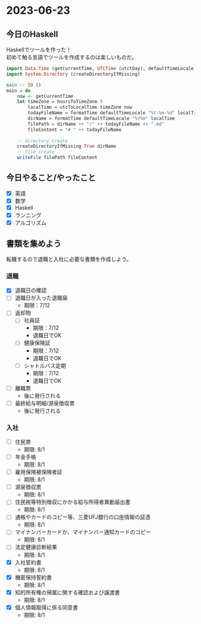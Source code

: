 # 2023-06-23

## 今日のHaskell
Haskellでツールを作った！   
初めて触る言語でツールを作成するのは楽しいものだ。   
```Haskell
import Data.Time (getCurrentTime, UTCTime (utctDay), defaultTimeLocale, formatTime, hoursToTimeZone, utcToLocalTime)
import System.Directory (createDirectoryIfMissing)

main :: IO ()
main = do
    now <- getCurrentTime
    let timeZone = hoursToTimeZone 9
        localTime = utcToLocalTime timeZone now
        todayFileName = formatTime defaultTimeLocale "%Y-%m-%d" localTime
        dirName = formatTime defaultTimeLocale "%Y%m" localTime
        filePath = dirName ++ "/" ++ todayFileName ++ ".md"
        fileContent = "# " ++ todayFileName
    
    -- directory create
    createDirectoryIfMissing True dirName
    -- file create
    writeFile filePath fileContent
```

## 今日やること/やったこと
- [x] 英語
- [x] 数学
- [x] Haskell
- [x] ランニング
- [x] アルゴリズム
## 書類を集めよう
転職するので退職と入社に必要な書類を作成しよう。   

### 退職
- [x] 退職日の確認
- [ ] 退職日が入った退職届
  - 期限：7/12
- [ ] 返却物
  - [ ] 社員証
    - 期限：7/12
    - 退職日でOK
  - [ ] 健康保険証
    - 期限：7/12
    - 退職日でOK
  - [ ] シャトルバス定期
    - 期限：7/12
    - 退職日でOK
- [ ] 離職票
    - 後に発行される
- [ ] 最終給与明細/源泉徴収票
    - 後に発行される

### 入社
- [ ] 住民票
  - 期限: 8/1
- [ ] 年金手帳
  - 期限: 8/1
- [ ] 雇用保険被保険者証
  - 期限: 8/1
- [ ] 源泉徴収票
  - 期限: 8/1
- [ ] 住民税等特別徴収にかかる給与所得者異動届出書
  - 期限: 8/1
- [ ] 通帳やカードのコピー等、三菱UFJ銀行の口座情報の証憑
  - 期限: 8/1
- [ ] マイナンバーカードか、マイナンバー通知カードのコピー
  - 期限: 8/1
- [ ] 法定健康診断結果
  - 期限: 8/1
- [x] 入社誓約書
  - 期限: 8/1
- [x] 機密保持誓約書
  - 期限: 8/1
- [x] 知的所有権の帰属に関する確認および譲渡書
  - 期限: 8/1
- [x] 個人情報取得に係る同意書
  - 期限: 8/1